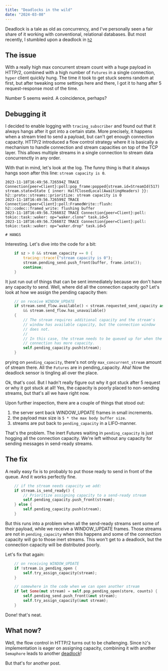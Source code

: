 ```yaml
---
title: "Deadlocks in the wild"
date: "2024-03-08"
---
```


Deadlock is a tale as old as concurrency, and I've personally seen a fair share of it working with conventional, relational databases. But most recently, I stumbled upon a deadlock in [`h2`](https://github.com/hyperium/h2)

## The issue

With a really high max concurrent stream count with a huge payload in HTTP/2, combined with a high number of `Futures` in a single connection, `hyper` client quickly hung. The time it took to get stuck seems random at first, but after tweaking some settings here and there, I got it to hang after 5 request-response most of the time.

Number 5 seems weird. A coincidence, perhaps?

## Debugging it

I decided to enable logging with `tracing_subscriber` and found out that it always hangs after it got into a certain state. More precisely, it happens when a stream tried to send a payload, but can't get enough connection capacity. HTTP/2 introduced a flow control strategy where it is basically a mechanism to handle connection and stream capacities on top of the TCP layer. This allows multiple streams in a single connection to stream data concurrenctly in any order.

With that in mind, let's look at the log. The funny thing is that it always hangs soon after this line: `stream capacity is 0`.

```log
2023-11-18T16:49:56.726594Z TRACE Connection{peer=Client}:poll:pop_frame:popped{stream.id=StreamId(517) stream.state=State { inner: HalfClosedLocal(AwaitingHeaders) }}: h2::proto::streams::prioritize: stream capacity is 0
2023-11-18T16:49:56.726599Z TRACE Connection{peer=Client}:poll:FramedWrite::flush: h2::codec::framed_write: flushing buffer
2023-11-18T16:49:56.726603Z TRACE Connection{peer=Client}:poll: tokio::task::waker: op="waker.clone" task.id=5
2023-11-18T16:49:56.726607Z TRACE Connection{peer=Client}:poll: tokio::task::waker: op="waker.drop" task.id=5

# HANGS
```

Interesting. Let's dive into the code for a bit:

```rust
    if sz > 0 && stream_capacity == 0 {
        tracing::trace!("stream capacity is 0");
        stream.pending_send.push_front(buffer, frame.into());
        continue;
    }
```

It just run out of things that can be sent immediately because we don't have any capacity to send. Well, where did all the connection capacity go? Let's look at how we assign the pending capacity then:


```rust
    // on receive WINDOW_UPDATE
    if stream.send_flow.available() < stream.requested_send_capacity as usize
        && stream.send_flow.has_unavailable()
    {
        // The stream requires additional capacity and the stream's
        // window has available capacity, but the connection window
        // does not.
        //
        // In this case, the stream needs to be queued up for when the
        // connection has more capacity.
        self.pending_capacity.push(stream);
    }
```

prying on `pending_capacity`, there's not only `max_concurrent_stream` amount of stream there. All the `Futures` are in pending_capacity. Aha! Now the deadlock sensor is tingling all over the place.

Ok, that's cool. But I hadn't really figure out why it got stuck after 5 request or why it got stuck at all! Yes, the capacity is poorly placed to non-sending streams, but that's all we have right now.

Upon further inspection, there are a couple of things that stood out:

1. the server sent back WINDOW_UPDATE frames in small increments.
2. the payload max size is `5 * the max body buffer size`.
3. streams are put back to `pending_capacity` in a LIFO-manner.

That's the problem. The inert Futures waiting in `pending_capacity` is just hogging all the connection capacity. We're left without any capacity for sending messages in send-ready streams.

## The fix

A really easy fix is to probably to put those ready to send in front of the queue. And it works perfectly fine.

```rust
    // if the stream needs capacity we add:
    if stream.is_send_ready() {
        // Prioritize assigning capacity to a send-ready stream
        self.pending_capacity.push_front(stream);
    } else {
        self.pending_capacity.push(stream);
    }
```

But this runs into a problem when all the send-ready streams sent some of their payload, while we receive a WINDOW_UPDATE frames. Those streams are not in `pending_capacity` when this happens and some of the connection capacity will go to those inert streams. This won't get to a deadlock, but the connection capacity will be distributed poorly.

Let's fix that again:

```rust
    // on receiving WINDOW_UPDATE
    if !stream.is_pending_open {
        self.try_assign_capacity(stream);
    }

    // somewhere in the code when we can open another stream
    if let Some(mut stream) = self.pop_pending_open(store, counts) {
        self.pending_send.push_front(&mut stream);
        self.try_assign_capacity(&mut stream);
    }
```

Done! that's neat.


## What now?

Well, the flow control in HTTP/2 turns out to be challenging. Since `h2`'s implementation is eager on assigning capacity, combining it with another `Semaphore` leads to another [deadlock](https://github.com/hyperium/hyper/issues/3559)!

But that's for another post.
